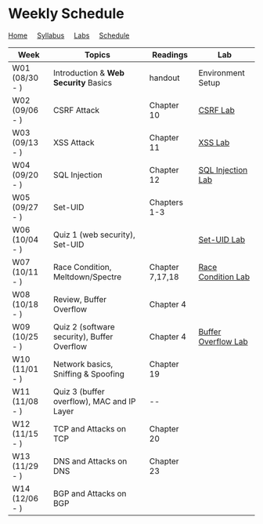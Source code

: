 # Weekly Schedule

[Home](./index.md) &nbsp;&nbsp;&nbsp; [Syllabus](./syllabus.md)  &nbsp;&nbsp;&nbsp; [Labs](./labs.md) &nbsp;&nbsp;&nbsp; [Schedule](./schedule.md)

| Week         | Topics | Readings  |  Lab |  
| ---          | ---    | --- | --- |
|W01 (08/30 - ) | Introduction & **Web Security** Basics | handout | Environment Setup |
|W02 (09/06 - ) | CSRF Attack     | Chapter 10 | [CSRF Lab](./labs.md) | 
|W03 (09/13 - ) | XSS Attack      | Chapter 11 | [XSS Lab](./labs.md) | 
|W04 (09/20 - ) | SQL Injection   | Chapter 12 | [SQL Injection Lab](./labs.md) |
|W05 (09/27 - ) | Set-UID | Chapters 1-3 | |
|W06 (10/04 - ) | Quiz 1 (web security), Set-UID |  | [Set-UID Lab](./labs.md) |
|W07 (10/11 - ) | Race Condition, Meltdown/Spectre  | Chapter 7,17,18 | [Race Condition Lab](./labs.md) |
|W08 (10/18 - ) | Review, Buffer Overflow | Chapter 4 | |
|W09 (10/25 - ) | Quiz 2 (software security), Buffer Overflow | Chapter 4 | [Buffer Overflow Lab](./labs.md) |
|W10 (11/01 - ) | Network basics, Sniffing & Spoofing | Chapter 19 | |
|W11 (11/08 - ) | Quiz 3 (buffer overflow), MAC and IP Layer | -- | |
|W12 (11/15 - ) | TCP and Attacks on TCP | Chapter 20 | |
|W13 (11/29 - ) | DNS and Attacks on DNS | Chapter 23 | |
|W14 (12/06 - ) | BGP and Attacks on BGP | | |

